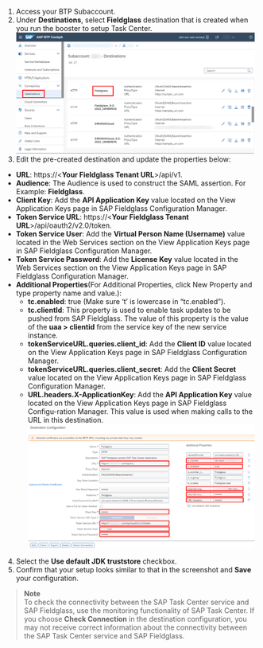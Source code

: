 1. Access your BTP Subaccount.  
2. Under **Destinations**, select **Fieldglass** destination that is created when you run the booster to setup Task Center.  
![Configure BTP Destinations 1](images/D1.png)
3. Edit the pre-created destination and update the properties below:  
* __URL__: https://<**Your Fieldglass Tenant URL**>/api/v1.
* __Audience__: The Audience is used to construct the SAML assertion. For Example: **Fieldglass**.
* __Client Key__: Add the **API Application Key** value located on the View Application Keys page in SAP Fieldglass Configuration Manager.
* __Token Service URL__: https://<**Your Fieldglass Tenant URL**>/api/oauth2/v2.0/token.
* __Token Service User__: Add the **Virtual Person Name (Username)** value located in the Web Services section on the View Application Keys page in SAP Fieldglass Configuration Manager.
* __Token Service Password__: Add the **License Key** value located in the Web Services section on the View Application Keys page in SAP Fieldglass Configuration Manager.
* __Additional Properties__(For Additional Properties, click New Property and type property name and value.):
    * __tc.enabled__: true  (Make sure ‘t’ is lowercase in “tc.enabled”).
    * __tc.clientId__: This property is used to enable task updates to be pushed from SAP Fieldglass. The value of this property is the value of the **uaa > clientid** from the service key of the new service instance.
    * __tokenServiceURL.queries.client_id__: Add the **Client ID** value located on the View Application Keys page in SAP Fieldglass Configuration Manager.
    * __tokenServiceURL.queries.client_secret__: Add the **Client Secret** value located on the View Application Keys page in SAP Fieldglass Configuration Manager.
    * __URL.headers.X-ApplicationKey__: Add the **API Application Key** value located on the View Application Keys page in SAP Fieldglass Configu-ration Manager. This value is used when making calls to the URL in this destination.  
![Configure BTP Destinations 2](images/D2.png)
4. Select the **Use default JDK truststore** checkbox.  
5. Confirm that your setup looks similar to that in the screenshot and **Save** your configuration.  

>**Note**  
>To check the connectivity between the SAP Task Center service and SAP Fieldglass, use the monitoring functionality of SAP Task Center. If you choose **Check Connection** in the destination configuration, you may not receive correct information about the connectivity between the SAP Task Center service and SAP Fieldglass.
